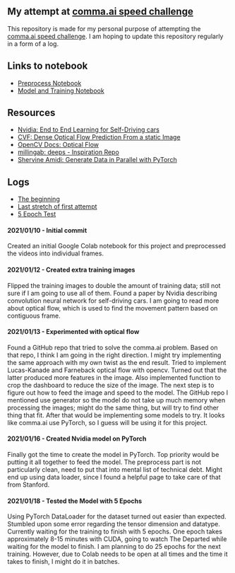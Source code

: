 ## My attempt at [comma.ai speed challenge](https://github.com/commaai/speedchallenge)
This repository is made for my personal purpose of attempting the [comma.ai speed challenge](https://github.com/commaai/speedchallenge). I am hoping to update this repository regularly in a form of a log.

## Links to notebook
- [Preprocess Notebook](https://colab.research.google.com/drive/16wj_3dMqNw1uozfQm41J7DylUjE-jezN?usp=sharing)
- [Model and Training Notebook](https://colab.research.google.com/drive/1uzaoiTZWCm2XaAtQCR4R0mIcGXrZ8oQE?usp=sharing)

## Resources
- [Nvidia: End to End Learning for Self-Driving cars](https://arxiv.org/pdf/1604.07316v1.pdf)
- [CVF: Dense Optical Flow Prediction From a static Image](https://www.cv-foundation.org/openaccess/content_iccv_2015/html/Walker_Dense_Optical_Flow_ICCV_2015_paper.html)
- [OpenCV Docs: Optical Flow](https://docs.opencv.org/3.4/d4/dee/tutorial_optical_flow.html)
- [millingab: deeps - Inspiration Repo](https://github.com/millingab/deeps)
- [Shervine Amidi: Generate Data in Parallel with PyTorch](https://stanford.edu/~shervine/blog/pytorch-how-to-generate-data-parallel)

## Logs
- [The beginning](#2021/01/10---Initial-commit)
- [Last stretch of first attempt](#2021/01/16---Created-Nvidia-model-on-PyTorch)
- [5 Epoch Test](#2021/01/18---Tested-the-Model-with-5-Epochs)

#### 2021/01/10 - Initial commit
Created an initial Google Colab notebook for this project and preprocessed the videos into individual frames.

#### 2021/01/12 - Created extra training images
Flipped the training images to double the amount of training data; still not sure if I am going to use all of them. Found a paper by Nvidia describing convolution neural network for self-driving cars. I am going to read more about optical flow, which is used to find the movement pattern based on contiguous frame.

#### 2021/01/13 - Experimented with optical flow
Found a GitHub repo that tried to solve the comma.ai problem. Based on that repo, I think I am going in the right direction. I might try implementing the same approach with my own twist as the end result. Tried to implement Lucas-Kanade and Farneback optical flow with opencv. Turned out that the latter produced more features in the image. Also implemented function to crop the dashboard to reduce the size of the image. The next step is to figure out how to feed the image and speed to the model. The GitHub repo I mentioned use generator so the model do not take up much memory when processing the images; might do the same thing, but will try to find other thing that fit. After that would be implementing some models to try. It looks like comma.ai use PyTorch, so I guess will be using it for this project.

#### 2021/01/16 - Created Nvidia model on PyTorch
Finally got the time to create the model in PyTorch. Top priority would be putting it all together to feed the model. The preprocess part is not particularly clean, need to put that into mental list of technical debt. Might end up using data loader, since I found a helpful page to take care of that from Stanford.

#### 2021/01/18 - Tested the Model with 5 Epochs
Using PyTorch DataLoader for the dataset turned out easier than expected. Stumbled upon some error regarding the tensor dimension and datatype. Currently waiting for the training to finish with 5 epochs. One epoch takes approximately 8-15 minutes with CUDA, going to watch The Departed while waiting for the model to finish. I am planning to do 25 epochs for the next training. However, due to Colab needs to be open at all times and the time it takes to finish, I might do it in batches.